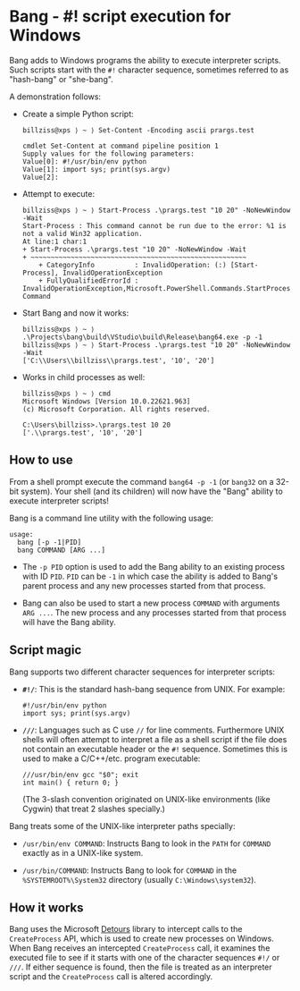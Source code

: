 # Bang - #! script execution for Windows

Bang adds to Windows programs the ability to execute interpreter scripts. Such scripts start with the `#!` character sequence, sometimes referred to as "hash-bang" or "she-bang".

A demonstration follows:

- Create a simple Python script:

    ```
    billziss@xps ⟩ ~ ⟩ Set-Content -Encoding ascii prargs.test

    cmdlet Set-Content at command pipeline position 1
    Supply values for the following parameters:
    Value[0]: #!/usr/bin/env python
    Value[1]: import sys; print(sys.argv)
    Value[2]:
    ```

- Attempt to execute:

    ```
    billziss@xps ⟩ ~ ⟩ Start-Process .\prargs.test "10 20" -NoNewWindow -Wait
    Start-Process : This command cannot be run due to the error: %1 is not a valid Win32 application.
    At line:1 char:1
    + Start-Process .\prargs.test "10 20" -NoNewWindow -Wait
    + ~~~~~~~~~~~~~~~~~~~~~~~~~~~~~~~~~~~~~~~~~~~~~~~~~~~~~~
        + CategoryInfo          : InvalidOperation: (:) [Start-Process], InvalidOperationException
        + FullyQualifiedErrorId : InvalidOperationException,Microsoft.PowerShell.Commands.StartProcess
    Command
    ```

- Start Bang and now it works:

    ```
    billziss@xps ⟩ ~ ⟩ .\Projects\bang\build\VStudio\build\Release\bang64.exe -p -1
    billziss@xps ⟩ ~ ⟩ Start-Process .\prargs.test "10 20" -NoNewWindow -Wait
    ['C:\\Users\\billziss\\prargs.test', '10', '20']
    ```

- Works in child processes as well:

    ```
    billziss@xps ⟩ ~ ⟩ cmd
    Microsoft Windows [Version 10.0.22621.963]
    (c) Microsoft Corporation. All rights reserved.

    C:\Users\billziss>.\prargs.test 10 20
    ['.\\prargs.test', '10', '20']
    ```

## How to use

From a shell prompt execute the command `bang64 -p -1` (or `bang32` on a 32-bit system). Your shell (and its children) will now have the "Bang" ability to execute interpreter scripts!

Bang is a command line utility with the following usage:

```
usage:
  bang [-p -1|PID]
  bang COMMAND [ARG ...]
```

- The `-p PID` option is used to add the Bang ability to an existing process with ID `PID`. `PID` can be `-1` in which case the ability is added to Bang's parent process and any new processes started from that process.

- Bang can also be used to start a new process `COMMAND` with arguments `ARG ...`. The new process and any processes started from that process will have the Bang ability.

## Script magic

Bang supports two different character sequences for interpreter scripts:

- **`#!/`**: This is the standard hash-bang sequence from UNIX. For example:

    ```
    #!/usr/bin/env python
    import sys; print(sys.argv)
    ```

- **`///`**: Languages such as C use `//` for line comments. Furthermore UNIX shells will often attempt to interpret a file as a shell script if the file does not contain an executable header or the `#!` sequence. Sometimes this is used to make a C/C++/etc. program executable:

    ```
    ///usr/bin/env gcc "$0"; exit
    int main() { return 0; }
    ```

    (The 3-slash convention originated on UNIX-like environments (like Cygwin) that treat 2 slashes specially.)

Bang treats some of the UNIX-like interpreter paths specially:

- `/usr/bin/env COMMAND`: Instructs Bang to look in the `PATH` for `COMMAND` exactly as in a UNIX-like system.

- `/usr/bin/COMMAND`: Instructs Bang to look for `COMMAND` in the `%SYSTEMROOT%\System32` directory (usually `C:\Windows\system32`).

## How it works

Bang uses the Microsoft [Detours](https://github.com/microsoft/Detours) library to intercept calls to the `CreateProcess` API, which is used to create new processes on Windows. When Bang receives an intercepted `CreateProcess` call, it examines the executed file to see if it starts with one of the character sequences `#!/` or `///`. If either sequence is found, then the file is treated as an interpreter script and the `CreateProcess` call is altered accordingly.

